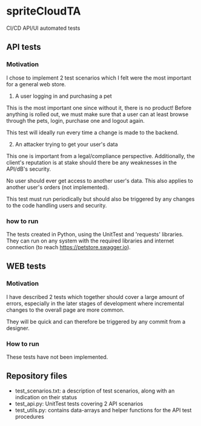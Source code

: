 # spriteCloudTA
CI/CD API/UI automated tests

## API tests

### Motivation

I chose to implement 2 test scenarios which I felt were the most important for a general web store.

1) A user logging in and purchasing a pet

This is the most important one since without it, there is no product!
Before anything is rolled out, we must make sure that a user can at least browse through the pets, login, purchase one and logout again.

This test will ideally run every time a change is made to the backend.

2) An attacker trying to get your user's data

This one is important from a legal/compliance perspective.
Additionally, the client's reputation is at stake should there be any weaknesses in the API/dB's security.

No user should ever get access to another user's data.
This also applies to another user's orders (not implemented).

This test must run periodically but should also be triggered by any changes to the code handling users and security.

### how to run

The tests created in Python, using the UnitTest and 'requests' libraries.
They can run on any system with the required libraries and internet connection (to reach https://petstore.swagger.io).

## WEB tests

### Motivation

I have described 2 tests which together should cover a large amount of errors, especially in the later stages of development where incremental changes to the overall page are more common.

They will be quick and can therefore be triggered by any commit from a designer.

### How to run

These tests have not been implemented.

## Repository files
- test_scenarios.txt: a description of test scenarios, along with an indication on their status
- test_api.py: UnitTest tests covering 2 API scenarios
- test_utils.py: contains data-arrays and helper functions for the API test procedures
